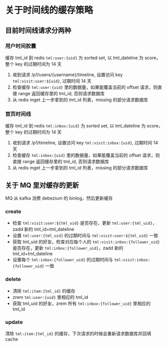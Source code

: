 # 关于时间线的缓存策略

## 目前时间线请求分两种

### 用户时间胶囊

缓存 tml_id 到 redis `tml:user:{uid}` 为 sorted set, 以 tml_dateline 为 score，整个 key 的过期时间为 14 天

1. 收到请求 /p1/users/{username}/timeline, 设置访问 key `tml:visit:user:${uid}`, 过期时间 14 天
2. 检查缓存 `tml:user:{uid}` 里的数据量，如果能覆盖当前的 offset 请求，则直接 range 返回缓存里的 tml_id, 否则请求数据库
3. 从 redis mget 上一步拿到的 tml_id 列表，missing 的部分请求数据库

### 首页时间线

缓存 tml_id 到 redis `tml:inbox:{uid}` 为 sorted set, 以 tml_dateline 为 score，整个 key 的过期时间为 14 天

1. 收到请求 /p1/timeline, 设置访问 key `tml:visit:inbox:{uid}`, 过期时间 14 天
2. 检查缓存 `tml:inbox:{uid}` 里的数据量，如果能覆盖当前的 offset 请求，则直接 range 返回缓存里的 tml_id, 否则请求数据库
3. 从 redis mget 上一步拿到的 tml_id 列表，missing 的部分请求数据库

## 关于 MQ 里对缓存的更新

MQ 从 kafka 消费 debezium 的 binlog，然后更新缓存

### create

- 检查 `tml:visit:user:${tml_uid}` 是否存在，更新 `tml:user:{tml_uid}`，zadd 新的 tml_id+tml_dateline
- 设置 `tml:user:{tml_uid}` 的过期时间与 `tml:visit:user:${tml_uid}` 一致
- 获取 tml_uid 的好友，检查对应每个人的 `tml:visit:inbox:{follower_uid}` 是否存在，更新 `tml:inbox:{follower_uid}`，zadd 新的 tml_id+tml_dateline
- 设置每个 `tml:inbox:{follower_uid}` 的过期时间与 `tml:visit:inbox:{follower_uid}` 一致

### delete

- 清除 `tml:item:{tml_id}` 的缓存
- zrem `tml:user:{uid}` 里相应的 tml_id
- 获取 tml_uid 的好友，zrem 所有 `tml:inbox:{follower_uid}` 里相应的 tml_id

### update

清除 `tml:item:{tml_id}` 的缓存，下次请求的时候会重新请求数据库并回填 cache
